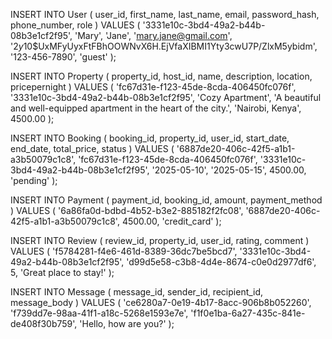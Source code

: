 INSERT INTO
User (
user_id,
first_name,
last_name,
email,
password_hash,
phone_number,
role
)
VALUES
(
'3331e10c-3bd4-49a2-b44b-08b3e1cf2f95',
'Mary',
'Jane',
'mary.jane@gmail.com',
'$2y$10$UxMFyUyxFtFBhOOWNvX6H.EjVfaXIBMI1Yty3cwU7P/ZlxM5ybidm',
'123-456-7890',
'guest'
);

INSERT INTO
Property (
property_id,
host_id,
name,
description,
location,
pricepernight
)
VALUES
(
'fc67d31e-f123-45de-8cda-406450fc076f',
'3331e10c-3bd4-49a2-b44b-08b3e1cf2f95',
'Cozy Apartment',
'A beautiful and well-equipped apartment in the heart of the city.',
'Nairobi, Kenya',
4500.00
);

INSERT INTO
Booking (
booking_id,
property_id,
user_id,
start_date,
end_date,
total_price,
status
)
VALUES
(
'6887de20-406c-42f5-a1b1-a3b50079c1c8',
'fc67d31e-f123-45de-8cda-406450fc076f',
'3331e10c-3bd4-49a2-b44b-08b3e1cf2f95',
'2025-05-10',
'2025-05-15',
4500.00,
'pending'
);

INSERT INTO
Payment (
payment_id,
booking_id,
amount,
payment_method
)
VALUES
(
'6a86fa0d-bdbd-4b52-b3e2-885182f2fc08',
'6887de20-406c-42f5-a1b1-a3b50079c1c8',
4500.00,
'credit_card'
);

INSERT INTO
Review (
review_id,
property_id,
user_id,
rating,
comment
)
VALUES
(
'f5784281-f4e6-461d-8389-36dc7be5bcd7',
'3331e10c-3bd4-49a2-b44b-08b3e1cf2f95',
'd99d5e58-c3b8-4d4e-8674-c0e0d2977df6',
5,
'Great place to stay!'
);

INSERT INTO
Message (
message_id,
sender_id,
recipient_id,
message_body
)
VALUES
(
'ce6280a7-0e19-4b17-8acc-906b8b052260',
'f739dd7e-98aa-41f1-a18c-5268e1593e7e',
'f1f0e1ba-6a27-435c-841e-de408f30b759',
'Hello, how are you?'
);

